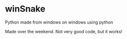 # winSnake
Python made from windows on windows using python

Made over the weekend. Not very good code, but it works!
